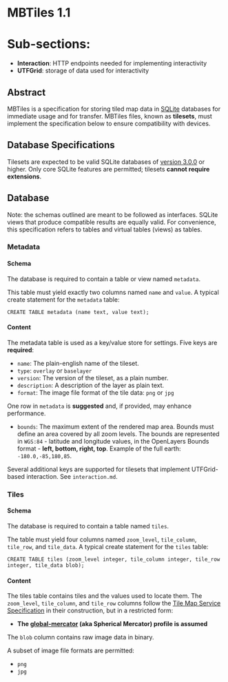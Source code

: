 # MBTiles 1.1

# Sub-sections:

* **Interaction**: HTTP endpoints needed for implementing interactivity
* **UTFGrid**: storage of data used for interactivity

## Abstract

MBTiles is a specification for storing tiled map data in
[SQLite](http://sqlite.org/) databases for immediate usage and for transfer.
MBTiles files, known as **tilesets**, must implement the specification below
to ensure compatibility with devices.

## Database Specifications

Tilesets are expected to be valid SQLite databases of
[version 3.0.0](http://sqlite.org/formatchng.html) or higher.
Only core SQLite features are permitted; tilesets **cannot require extensions**.

## Database

Note: the schemas outlined are meant to be followed as interfaces.
SQLite views that produce compatible results are equally valid.
For convenience, this specification refers to tables and virtual
tables (views) as tables.

### Metadata

#### Schema

The database is required to contain a table or view named `metadata`.

This table must yield exactly two columns named `name` and
`value`. A typical create statement for the `metadata` table:

    CREATE TABLE metadata (name text, value text);

#### Content

The metadata table is used as a key/value store for settings. Five keys are **required**:

* `name`: The plain-english name of the tileset.
* `type`: `overlay` or `baselayer`
* `version`: The version of the tileset, as a plain number.
* `description`: A description of the layer as plain text.
* `format`: The image file format of the tile data: `png` or `jpg`

One row in `metadata` is **suggested** and, if provided, may enhance performance.

* `bounds`: The maximum extent of the rendered map area. Bounds must define an
  area covered by all zoom levels. The bounds are represented in `WGS:84` -
  latitude and longitude values, in the OpenLayers Bounds format -
  **left, bottom, right, top**. Example of the full earth: `-180.0,-85,180,85`.

Several additional keys are supported for tilesets that implement
UTFGrid-based interaction. See `interaction.md`.

### Tiles

#### Schema

The database is required to contain a table named `tiles`.

The table must yield four columns named `zoom_level`, `tile_column`,
`tile_row`, and `tile_data`. A typical create statement for the `tiles` table:

    CREATE TABLE tiles (zoom_level integer, tile_column integer, tile_row integer, tile_data blob);

#### Content

The tiles table contains tiles and the values used to locate them.
The `zoom_level`, `tile_column`, and `tile_row` columns follow the
[Tile Map Service Specification](http://wiki.osgeo.org/wiki/Tile_Map_Service_Specification) in
their construction, but in a restricted form:

* **The [global-mercator](http://wiki.osgeo.org/wiki/Tile_Map_Service_Specification#global-mercator) (aka Spherical Mercator) profile is assumed**

The `blob` column contains raw image data in binary.

A subset of image file formats are permitted:

* `png`
* `jpg`
